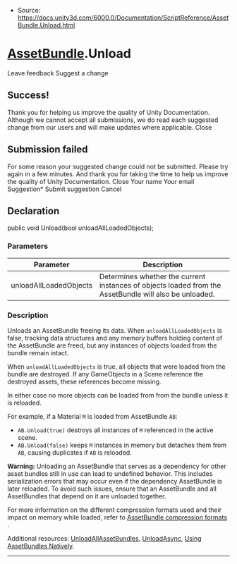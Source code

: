 * Source: https://docs.unity3d.com/6000.0/Documentation/ScriptReference/AssetBundle.Unload.html

#  [AssetBundle](https://docs.unity3d.com/6000.0/Documentation/ScriptReference/AssetBundle.html).Unload
Leave feedback
Suggest a change
## Success!
Thank you for helping us improve the quality of Unity Documentation. Although we cannot accept all submissions, we do read each suggested change from our users and will make updates where applicable.
Close
## Submission failed
For some reason your suggested change could not be submitted. Please <a>try again</a> in a few minutes. And thank you for taking the time to help us improve the quality of Unity Documentation.
Close
Your name Your email Suggestion* Submit suggestion
Cancel
## Declaration
public void Unload(bool unloadAllLoadedObjects); 
### Parameters
Parameter | Description  
---|---  
unloadAllLoadedObjects | Determines whether the current instances of objects loaded from the AssetBundle will also be unloaded.  
### Description
Unloads an AssetBundle freeing its data.
When `unloadAllLoadedObjects` is false, tracking data structures and any memory buffers holding content of the AssetBundle are freed, but any instances of objects loaded from the bundle remain intact.  
  
When `unloadAllLoadedObjects` is true, all objects that were loaded from the bundle are destroyed. If any GameObjects in a Scene reference the destroyed assets, these references become missing.  
  
In either case no more objects can be loaded from from the bundle unless it is reloaded.  
  
For example, if a Material `M` is loaded from AssetBundle `AB`: 
  * `AB.Unload(true)` destroys all instances of `M` referenced in the active scene.
  * `AB.Unload(false)` keeps `M` instances in memory but detaches them from `AB`, causing duplicates if `AB` is reloaded.


**Warning:** Unloading an AssetBundle that serves as a dependency for other asset bundles still in use can lead to undefined behavior. This includes serialization errors that may occur even if the dependency AssetBundle is later reloaded. To avoid such issues, ensure that an AssetBundle and all AssetBundles that depend on it are unloaded together.  
  
For more information on the different compression formats used and their impact on memory while loaded, refer to [AssetBundle compression formats](https://docs.unity3d.com/6000.0/Documentation/Manual/assetbundles-compression-format.html) .  
  
Additional resources: [UnloadAllAssetBundles](https://docs.unity3d.com/6000.0/Documentation/ScriptReference/AssetBundle.UnloadAllAssetBundles.html), [UnloadAsync](https://docs.unity3d.com/6000.0/Documentation/ScriptReference/AssetBundle.UnloadAsync.html), [Using AssetBundles Natively](https://docs.unity3d.com/6000.0/Documentation/Manual/AssetBundles-Native.html).
* * *

